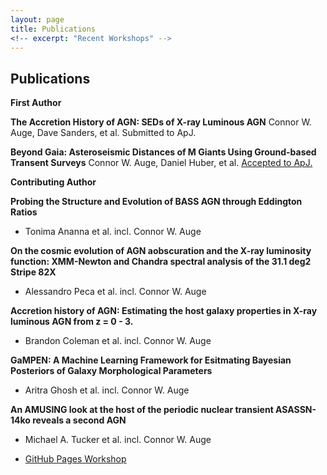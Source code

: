 ```yaml
---
layout: page
title: Publications
<!-- excerpt: "Recent Workshops" -->
---
```


## Publications

<!-- A list is also available [online](https://scholar.google.co.uk/citations?user=LTOTl0YAAAAJ) -->

__First Author__

**The Accretion History of AGN: SEDs of X-ray Luminous AGN**
Connor W. Auge, Dave Sanders, et al.
Submitted to ApJ.

**Beyond Gaia: Asteroseismic Distances of M Giants Using Ground-based Transent Surveys**
Connor W. Auge, Daniel Huber, et al.
[Accepted to ApJ.](https://ui.adsabs.harvard.edu/abs/2020AJ....160...18A/abstract)

__Contributing Author__

**Probing the Structure and Evolution of BASS AGN through Eddington Ratios**
- Tonima Ananna et al. incl. Connor W. Auge

**On the cosmic evolution of AGN aobscuration and the X-ray luminosity function: XMM-Newton and Chandra spectral analysis of the 31.1 deg2 Stripe 82X**
- Alessandro Peca et al. incl. Connor W. Auge

**Accretion history of AGN: Estimating the host galaxy properties in X-ray luminous AGN from z = 0 - 3.**
- Brandon Coleman et al. incl. Connor W. Auge

**GaMPEN: A Machine Learning Framework for Esitmating Bayesian Posteriors of Galaxy Morphological Parameters**
- Aritra Ghosh et al. incl. Connor W. Auge

**An AMUSING look at the host of the periodic nuclear transient ASASSN-14ko reveals a second AGN**
- Michael A. Tucker et al. incl. Connor W. Auge

- [GitHub Pages Workshop](https://github.com/BioData-Club/githubPagesTutorial)
